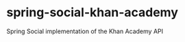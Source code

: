 spring-social-khan-academy
==========================

Spring Social implementation of the Khan Academy API